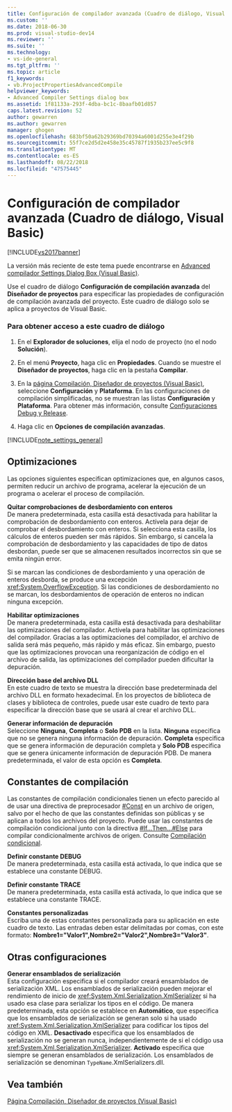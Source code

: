```yaml
---
title: Configuración de compilador avanzada (Cuadro de diálogo, Visual Basic) | Microsoft Docs
ms.custom: ''
ms.date: 2018-06-30
ms.prod: visual-studio-dev14
ms.reviewer: ''
ms.suite: ''
ms.technology:
- vs-ide-general
ms.tgt_pltfrm: ''
ms.topic: article
f1_keywords:
- vb.ProjectPropertiesAdvancedCompile
helpviewer_keywords:
- Advanced Compiler Settings dialog box
ms.assetid: 1f81133a-293f-4dba-bc1c-8baafb01d857
caps.latest.revision: 52
author: gewarren
ms.author: gewarren
manager: ghogen
ms.openlocfilehash: 683bf50a62b29369bd70394a6001d255e3e4f29b
ms.sourcegitcommit: 55f7ce2d5d2e458e35c45787f1935b237ee5c9f8
ms.translationtype: MT
ms.contentlocale: es-ES
ms.lasthandoff: 08/22/2018
ms.locfileid: "47575445"
---
```

# <a name="advanced-compiler-settings-dialog-box-visual-basic"></a>Configuración de compilador avanzada (Cuadro de diálogo, Visual Basic)
[!INCLUDE[vs2017banner](../../includes/vs2017banner.md)]

La versión más reciente de este tema puede encontrarse en [Advanced compilador Settings Dialog Box (Visual Basic)](https://docs.microsoft.com/visualstudio/ide/reference/advanced-compiler-settings-dialog-box-visual-basic).  
  
  
Use el cuadro de diálogo **Configuración de compilación avanzada** del **Diseñador de proyectos** para especificar las propiedades de configuración de compilación avanzada del proyecto. Este cuadro de diálogo solo se aplica a proyectos de Visual Basic.  
  
### <a name="to-access-this-dialog-box"></a>Para obtener acceso a este cuadro de diálogo  
  
1.  En el **Explorador de soluciones**, elija el nodo de proyecto (no el nodo **Solución**).  
  
2.  En el menú **Proyecto**, haga clic en **Propiedades**. Cuando se muestre el **Diseñador de proyectos**, haga clic en la pestaña **Compilar**.  
  
3.  En la [página Compilación, Diseñador de proyectos (Visual Basic)](../../ide/reference/compile-page-project-designer-visual-basic.md), seleccione **Configuración** y **Plataforma**. En las configuraciones de compilación simplificadas, no se muestran las listas **Configuración** y **Plataforma**. Para obtener más información, consulte [Configuraciones Debug y Release](http://msdn.microsoft.com/en-us/0440b300-0614-4511-901a-105b771b236e).  
  
4.  Haga clic en **Opciones de compilación avanzadas**.  
  
 [!INCLUDE[note_settings_general](../../includes/note-settings-general-md.md)]  
  
## <a name="optimizations"></a>Optimizaciones  
 Las opciones siguientes especifican optimizaciones que, en algunos casos, permiten reducir un archivo de programa, acelerar la ejecución de un programa o acelerar el proceso de compilación.  
  
 **Quitar comprobaciones de desbordamiento con enteros**  
 De manera predeterminada, esta casilla está desactivada para habilitar la comprobación de desbordamiento con enteros. Actívela para dejar de comprobar el desbordamiento con enteros. Si selecciona esta casilla, los cálculos de enteros pueden ser más rápidos. Sin embargo, si cancela la comprobación de desbordamiento y las capacidades de tipo de datos desbordan, puede ser que se almacenen resultados incorrectos sin que se emita ningún error.  
  
 Si se marcan las condiciones de desbordamiento y una operación de enteros desborda, se produce una excepción <xref:System.OverflowException>. Si las condiciones de desbordamiento no se marcan, los desbordamientos de operación de enteros no indican ninguna excepción.  
  
 **Habilitar optimizaciones**  
 De manera predeterminada, esta casilla está desactivada para deshabilitar las optimizaciones del compilador. Actívela para habilitar las optimizaciones del compilador. Gracias a las optimizaciones del compilador, el archivo de salida será más pequeño, más rápido y más eficaz. Sin embargo, puesto que las optimizaciones provocan una reorganización de código en el archivo de salida, las optimizaciones del compilador pueden dificultar la depuración.  
  
 **Dirección base del archivo DLL**  
 En este cuadro de texto se muestra la dirección base predeterminada del archivo DLL en formato hexadecimal. En los proyectos de biblioteca de clases y biblioteca de controles, puede usar este cuadro de texto para especificar la dirección base que se usará al crear el archivo DLL.  
  
 **Generar información de depuración**  
 Seleccione **Ninguna**, **Completa** o **Solo PDB** en la lista. **Ninguna** especifica que no se genera ninguna información de depuración. **Completa** especifica que se genera información de depuración completa y **Solo PDB** especifica que se genera únicamente información de depuración PDB. De manera predeterminada, el valor de esta opción es **Completa**.  
  
## <a name="compilation-constants"></a>Constantes de compilación  
 Las constantes de compilación condicionales tienen un efecto parecido al de usar una directiva de preprocesador [#Const](http://msdn.microsoft.com/library/707669e5-23f9-4f17-8622-a0d534429386) en un archivo de origen, salvo por el hecho de que las constantes definidas son públicas y se aplican a todos los archivos del proyecto. Puede usar las constantes de compilación condicional junto con la directiva [#If...Then...#Else](http://msdn.microsoft.com/library/10bba104-e3fd-451b-b672-faa472530502) para compilar condicionalmente archivos de origen. Consulte [Compilación condicional](http://msdn.microsoft.com/library/9c35e55e-7eee-44fb-a586-dad1f1884848).  
  
 **Definir constante DEBUG**  
 De manera predeterminada, esta casilla está activada, lo que indica que se establece una constante DEBUG.  
  
 **Definir constante TRACE**  
 De manera predeterminada, esta casilla está activada, lo que indica que se establece una constante TRACE.  
  
 **Constantes personalizadas**  
 Escriba una de estas constantes personalizada para su aplicación en este cuadro de texto. Las entradas deben estar delimitadas por comas, con este formato: **Nombre1="Valor1",Nombre2="Valor2",Nombre3="Valor3"**.  
  
## <a name="other-settings"></a>Otras configuraciones  
 **Generar ensamblados de serialización**  
 Esta configuración especifica si el compilador creará ensamblados de serialización XML. Los ensamblados de serialización pueden mejorar el rendimiento de inicio de <xref:System.Xml.Serialization.XmlSerializer> si ha usado esa clase para serializar los tipos en el código. De manera predeterminada, esta opción se establece en **Automático**, que especifica que los ensamblados de serialización se generan solo si ha usado <xref:System.Xml.Serialization.XmlSerializer> para codificar los tipos del código en XML. **Desactivado** especifica que los ensamblados de serialización no se generan nunca, independientemente de si el código usa <xref:System.Xml.Serialization.XmlSerializer>. **Activado** especifica que siempre se generan ensamblados de serialización. Los ensamblados de serialización se denominan `TypeName`.XmlSerializers.dll.  
  
## <a name="see-also"></a>Vea también  
 [Página Compilación, Diseñador de proyectos (Visual Basic)](../../ide/reference/compile-page-project-designer-visual-basic.md)



